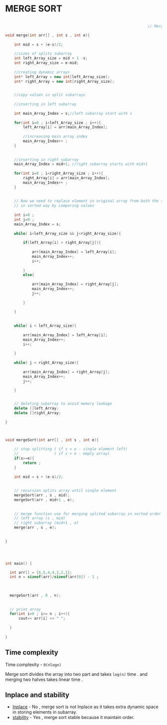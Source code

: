 
# MERGE SORT 




```c++

                                                                // Merge sort

void merge(int arr[] , int s , int e){
    
    int mid = s + (e-s)/2;
    
    //sizes of splits subarray 
    int left_Array_size = mid + 1 -s;
    int right_Array_size = e-mid;
    
    //creating dynamic arrays
    int* left_Array = new int[left_Array_size];
    int* right_Array = new int[right_Array_size];
    

    //copy values in split subarrays
    
    //inserting in left subarray 
    
    int main_Array_Index = s;//left subarray start with s    
    
    for(int i=0 ; i<left_Array_size ; i++){
        left_Array[i] = arr[main_Array_Index];
        
        //increasing main array index
        main_Array_Index++ ;
    }
    
    
    //inserting in right subarray
    main_Array_Index = mid+1; //right subarray starts with mid+1
    
    for(int i=0 ; i<right_Array_size ; i++){
        right_Array[i] = arr[main_Array_Index];
        main_Array_Index++ ;
    }
    
    
    // Now we need to replace element in original array from both the splits subarray
    // in sorted way by comparing values
    
    int i=0 ; 
    int j=0 ;
    main_Array_Index = s;
    
    while( i<left_Array_size && j<right_Array_size){
        
        if(left_Array[i] < right_Array[j]){
            
            arr[main_Array_Index] = left_Array[i];
            main_Array_Index++;
            i++;
            
        }
        else{
            
            arr[main_Array_Index] = right_Array[j];
            main_Array_Index++;
            j++;
            
        }
        
    }   
    
    
    while( i < left_Array_size){
        
        arr[main_Array_Index] = left_Array[i];
        main_Array_Index++;
        i++;
        
    }
    
    while( j < right_Array_size){
        
        arr[main_Array_Index] = right_Array[j];
        main_Array_Index++;
        j++;
        
    }


    // deleting subarray to avoid memory leakage
    delete []left_Array;
    delete []right_Array;
        
}



void mergeSort(int arr[] , int s , int e){
    
    // stop splitting ( if s = e - single element left)
    //                ( if s > e - empty array)
    if(s>=e){
        return ;
    }
    
    int mid = s + (e-s)/2;
    
    
    // recursion splits array until single element
    mergeSort(arr , s , mid);
    mergeSort(arr , mid+1 , e);
    
    
    // merge function use for merging splited subarray in sorted order 
    // left array (s , mid)
    // right subarray (mid+1 , e) 
    merge(arr , s , e);
    
    
}




int main() {

  int arr[] = {6,5,4,4,3,2,1};
  int n = sizeof(arr)/sizeof(arr[0]) - 1 ;
  
  
  
  mergeSort(arr , 0 , n);
  
  
  // print array
  for(int i=0 ; i<= n ; i++){
      cout<< arr[i] << " ";
      
  } 
    
}

```


## Time complexity 

Time complexity - ` 0(nlogn) ` 

Merge sort divides the array into two part and takes `log(n)` time .
and merging two halves takes linear time . 


## Inplace and stability

- [Inplace](https://www.geeksforgeeks.org/in-place-algorithm/) - No , merge sort is not Inplace as it takes extra dynamic space in storing elements in subarray.
- [stability](https://www.geeksforgeeks.org/stable-and-unstable-sorting-algorithms/) - Yes , merge sort stable because it maintain order.
